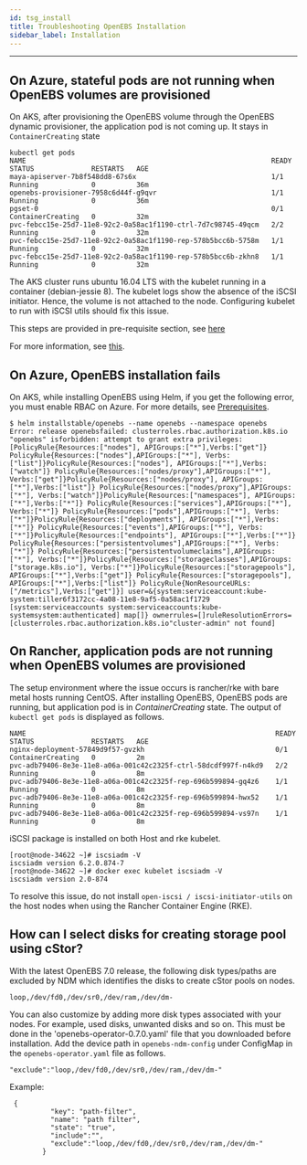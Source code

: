 ```yaml
---
id: tsg_install
title: Troubleshooting OpenEBS Installation
sidebar_label: Installation
---
```


------

## On Azure, stateful pods are not running when OpenEBS volumes are provisioned

On AKS, after provisioning the OpenEBS volume through the OpenEBS dynamic provisioner, the application pod is not coming up. It stays in `ContainerCreating` state

```
kubectl get pods
NAME                                                            READY     STATUS              RESTARTS   AGE
maya-apiserver-7b8f548dd8-67s6x                                 1/1       Running             0          36m
openebs-provisioner-7958c6d44f-g9qvr                            1/1       Running             0          36m
pgset-0                                                         0/1       ContainerCreating   0          32m
pvc-febcc15e-25d7-11e8-92c2-0a58ac1f1190-ctrl-7d7c98745-49qcm   2/2       Running             0          32m
pvc-febcc15e-25d7-11e8-92c2-0a58ac1f1190-rep-578b5bcc6b-5758m   1/1       Running             0          32m
pvc-febcc15e-25d7-11e8-92c2-0a58ac1f1190-rep-578b5bcc6b-zkhn8   1/1       Running             0          32m
```

The AKS cluster runs ubuntu 16.04 LTS with the kubelet running in a container (debian-jessie 8). The kubelet logs show the absence of the iSCSI initiator. Hence, the volume is not attached to the node. Configuring kubelet to run with iSCSI utils should fix this issue.

This steps are provided in pre-requisite section, see [here](/docs/next/prerequisites.html#azure-cloud)

For more information, see [this](https://github.com/openebs/openebs/issues/1335).

## On Azure, OpenEBS installation fails

On AKS, while installing OpenEBS using Helm, if you get the following error, you must enable RBAC on Azure. For more details, see [Prerequisites](/docs/next/prerequisites.html).

```
$ helm installstable/openebs --name openebs --namespace openebs
Error: release openebsfailed: clusterroles.rbac.authorization.k8s.io "openebs" isforbidden: attempt to grant extra privileges:[PolicyRule{Resources:["nodes"], APIGroups:["*"],Verbs:["get"]} PolicyRule{Resources:["nodes"],APIGroups:["*"], Verbs:["list"]}PolicyRule{Resources:["nodes"], APIGroups:["*"],Verbs:["watch"]} PolicyRule{Resources:["nodes/proxy"],APIGroups:["*"], Verbs:["get"]}PolicyRule{Resources:["nodes/proxy"], APIGroups:["*"],Verbs:["list"]} PolicyRule{Resources:["nodes/proxy"],APIGroups:["*"], Verbs:["watch"]}PolicyRule{Resources:["namespaces"], APIGroups:["*"],Verbs:["*"]} PolicyRule{Resources:["services"],APIGroups:["*"], Verbs:["*"]} PolicyRule{Resources:["pods"],APIGroups:["*"], Verbs:["*"]}PolicyRule{Resources:["deployments"], APIGroups:["*"],Verbs:["*"]} PolicyRule{Resources:["events"],APIGroups:["*"], Verbs:["*"]}PolicyRule{Resources:["endpoints"], APIGroups:["*"],Verbs:["*"]} PolicyRule{Resources:["persistentvolumes"],APIGroups:["*"], Verbs:["*"]} PolicyRule{Resources:["persistentvolumeclaims"],APIGroups:["*"], Verbs:["*"]}PolicyRule{Resources:["storageclasses"],APIGroups:["storage.k8s.io"], Verbs:["*"]}PolicyRule{Resources:["storagepools"], APIGroups:["*"],Verbs:["get"]} PolicyRule{Resources:["storagepools"], APIGroups:["*"],Verbs:["list"]} PolicyRule{NonResourceURLs:["/metrics"],Verbs:["get"]}] user=&{system:serviceaccount:kube-system:tiller6f3172cc-4a08-11e8-9af5-0a58ac1f1729 [system:serviceaccounts system:serviceaccounts:kube-systemsystem:authenticated] map[]} ownerrules=[]ruleResolutionErrors=[clusterroles.rbac.authorization.k8s.io"cluster-admin" not found]
```

## On Rancher, application pods are not running when OpenEBS volumes are provisioned

The setup environment where the issue occurs is rancher/rke with bare metal hosts running CentOS. After installing OpenEBS, OpenEBS pods are running, but application pod is in *ContainerCreating* state. The output of `kubectl get pods` is displayed as follows.

```
NAME                                                             READY     STATUS              RESTARTS   AGE
nginx-deployment-57849d9f57-gvzkh                                0/1       ContainerCreating   0          2m
pvc-adb79406-8e3e-11e8-a06a-001c42c2325f-ctrl-58dcdf997f-n4kd9   2/2       Running             0          8m
pvc-adb79406-8e3e-11e8-a06a-001c42c2325f-rep-696b599894-gq4z6    1/1       Running             0          8m
pvc-adb79406-8e3e-11e8-a06a-001c42c2325f-rep-696b599894-hwx52    1/1       Running             0          8m
pvc-adb79406-8e3e-11e8-a06a-001c42c2325f-rep-696b599894-vs97n    1/1       Running             0          8m
```

iSCSI package is installed on both Host and rke kubelet.

```
[root@node-34622 ~]# iscsiadm -V
iscsiadm version 6.2.0.874-7
[root@node-34622 ~]# docker exec kubelet iscsiadm -V
iscsiadm version 2.0-874
```

To resolve this issue, do not install `open-iscsi / iscsi-initiator-utils` on the host nodes when using the Rancher Container Engine (RKE).

## How can I select disks for creating storage pool using cStor?

With the latest OpenEBS 7.0 release, the following disk types/paths are excluded by NDM which identifies the disks to create cStor pools on nodes.

```
loop,/dev/fd0,/dev/sr0,/dev/ram,/dev/dm-
```

You can also customize by adding more disk types associated with your nodes. For example, used disks, unwanted disks and so on. This must be done in the 'openebs-operator-0.7.0.yaml' file that you downloaded before installation. Add the device path in `openebs-ndm-config` under ConfigMap in the `openebs-operator.yaml` file as follows.

```
"exclude":"loop,/dev/fd0,/dev/sr0,/dev/ram,/dev/dm-"
```

Example:

```
 {
          "key": "path-filter",
          "name": "path filter",
          "state": "true",
          "include":"",
          "exclude":"loop,/dev/fd0,/dev/sr0,/dev/ram,/dev/dm-"
        }
```

<!-- Hotjar Tracking Code for https://docs.openebs.io -->
<script>


```
   (function(h,o,t,j,a,r){
   		h.hj=h.hj||function(){(h.hj.q=h.hj.q||[]).push(arguments)};
   		h._hjSettings={hjid:785693,hjsv:6};
   		a=o.getElementsByTagName('head')[0];
   		r=o.createElement('script');r.async=1;
   		r.src=t+h._hjSettings.hjid+j+h._hjSettings.hjsv;
   		a.appendChild(r);
   })(window,document,'https://static.hotjar.com/c/hotjar-','.js?sv=');
```


</script>
